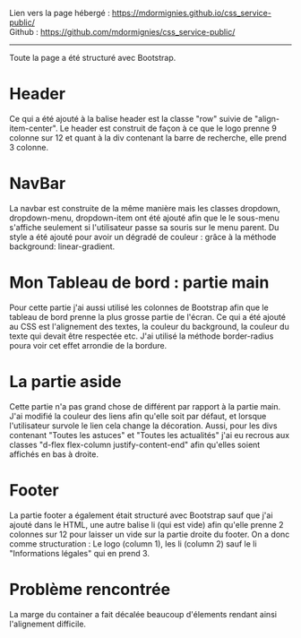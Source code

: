 Lien vers la page hébergé : https://mdormignies.github.io/css_service-public/
<br>
Github : https://github.com/mdormignies/css_service-public/

<hr>

Toute la page a été structuré avec Bootstrap.

# Header

Ce qui a été ajouté à la balise header est la classe "row" suivie de "align-item-center".
Le header est construit de façon à ce que le logo prenne 9 colonne sur 12 et quant à la div contenant la barre de recherche, elle prend 3 colonne.

# NavBar

La navbar est construite de la même manière mais les classes dropdown, dropdown-menu, dropdown-item ont été ajouté afin que le le sous-menu s'affiche seulement si l'utilisateur passe sa souris sur le menu parent.
Du style a été ajouté pour avoir un dégradé de couleur : grâce à la méthode background: linear-gradient.

# Mon Tableau de bord : partie main

Pour cette partie j'ai aussi utilisé les colonnes de Bootstrap afin que le tableau de bord prenne la plus grosse partie de l'écran. Ce qui a été ajouté au CSS est l'alignement des textes,
  la couleur du background, la couleur du texte qui devait être respectée etc. J'ai utilisé la méthode border-radius poura voir cet effet arrondie de la bordure.

# La partie aside

Cette partie n'a pas grand chose de différent par rapport à la partie main. J'ai modifié la couleur des liens afin qu'elle soit par défaut, et lorsque l'utilisateur survole le lien cela change la décoration.
Aussi, pour les divs contenant "Toutes les astuces" et "Toutes les actualités" j'ai eu recrous aux classes "d-flex flex-column justify-content-end" afin qu'elles soient affichés en bas à droite.

# Footer

La partie footer a également était structuré avec Bootstrap sauf que j'ai ajouté dans le HTML, une autre balise li (qui est vide) afin qu'elle prenne 2 colonnes sur 12 
  pour laisser un vide sur la partie droite du footer. On a donc comme structuration : Le logo (column 1), les li (column 2) sauf le li "Informations légales" qui en prend 3.

# Problème rencontrée

La marge du container a fait décalée beaucoup d'élements rendant ainsi l'alignement difficile.
